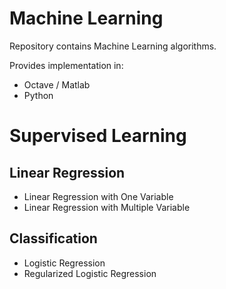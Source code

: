 Machine Learning
====================

Repository contains Machine Learning algorithms.

Provides implementation in:
* Octave / Matlab
* Python 

# Supervised Learning 
## Linear Regression 

* Linear Regression with One Variable
* Linear Regression with Multiple Variable

## Classification

* Logistic Regression
* Regularized Logistic Regression

